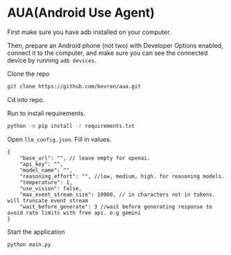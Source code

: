 # AUA(Android Use Agent)

First make sure you have adb installed on your computer.

Then, prepare an Android phone (not two) with Developer Options enabled, connect it to the computer, and make sure you can see the connected device by running `adb devices`.

Clone the repo 

``` bash 
git clone https://github.com/bevren/aua.git
```

Cd into repo.

Run to install requirements.

``` bash 
python -m pip install -r requirements.txt
``` 

Open `llm_config.json`. Fill in values.

``` jsonc
{
	"base_url": "", // leave empty for openai.
	"api_key": "",
	"model_name": "",
	"reasoning_effort": "", //low, medium, high. for reasoning models.
	"temperature": 1,
	"use_vision": false,
	"max_event_stream_size": 10000, // in characters not in tokens. will truncate event stream
	"wait_before_generate": 3 //wait before generating response to avoid rate limits with free api. e.g gemini
}
```

Start the application
``` bash 
python main.py
```



